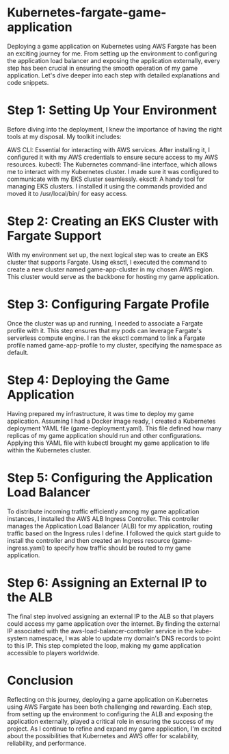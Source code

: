 # Kubernetes-fargate-game-application

Deploying a game application on Kubernetes using AWS Fargate has been an exciting journey for me. From setting up the environment to configuring the application load balancer and exposing the application externally, every step has been crucial in ensuring the smooth operation of my game application. Let's dive deeper into each step with detailed explanations and code snippets.

# Step 1: Setting Up Your Environment
Before diving into the deployment, I knew the importance of having the right tools at my disposal. My toolkit includes:

AWS CLI: Essential for interacting with AWS services. After installing it, I configured it with my AWS credentials to ensure secure access to my AWS resources.
kubectl: The Kubernetes command-line interface, which allows me to interact with my Kubernetes cluster. I made sure it was configured to communicate with my EKS cluster seamlessly.
eksctl: A handy tool for managing EKS clusters. I installed it using the commands provided and moved it to /usr/local/bin/ for easy access.

# Step 2: Creating an EKS Cluster with Fargate Support
With my environment set up, the next logical step was to create an EKS cluster that supports Fargate. Using eksctl, I executed the command to create a new cluster named game-app-cluster in my chosen AWS region. This cluster would serve as the backbone for hosting my game application.

# Step 3: Configuring Fargate Profile
Once the cluster was up and running, I needed to associate a Fargate profile with it. This step ensures that my pods can leverage Fargate's serverless compute engine. I ran the eksctl command to link a Fargate profile named game-app-profile to my cluster, specifying the namespace as default.

# Step 4: Deploying the Game Application
Having prepared my infrastructure, it was time to deploy my game application. Assuming I had a Docker image ready, I created a Kubernetes deployment YAML file (game-deployment.yaml). This file defined how many replicas of my game application should run and other configurations. Applying this YAML file with kubectl brought my game application to life within the Kubernetes cluster.

# Step 5: Configuring the Application Load Balancer
To distribute incoming traffic efficiently among my game application instances, I installed the AWS ALB Ingress Controller. This controller manages the Application Load Balancer (ALB) for my application, routing traffic based on the Ingress rules I define. I followed the quick start guide to install the controller and then created an Ingress resource (game-ingress.yaml) to specify how traffic should be routed to my game application.

# Step 6: Assigning an External IP to the ALB
The final step involved assigning an external IP to the ALB so that players could access my game application over the internet. By finding the external IP associated with the aws-load-balancer-controller service in the kube-system namespace, I was able to update my domain's DNS records to point to this IP. This step completed the loop, making my game application accessible to players worldwide.

# Conclusion
Reflecting on this journey, deploying a game application on Kubernetes using AWS Fargate has been both challenging and rewarding. Each step, from setting up the environment to configuring the ALB and exposing the application externally, played a critical role in ensuring the success of my project. As I continue to refine and expand my game application, I'm excited about the possibilities that Kubernetes and AWS offer for scalability, reliability, and performance.

